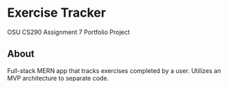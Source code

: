 # Exercise Tracker
OSU CS290 Assignment 7 Portfolio Project

## About
Full-stack MERN app that tracks exercises completed by a user. Utilizes an MVP architecture to separate code.
